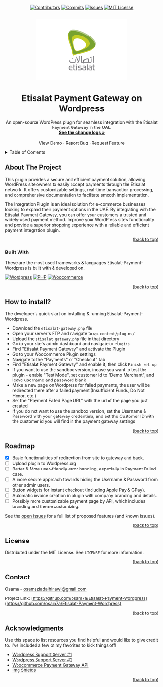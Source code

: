 <!-- Improved compatibility of back to top link: See: https://github.com/osam7a/Etisalat-Payment-Wordpress/pull/73 -->
<a id="readme-top"></a>
<!--
*** Thanks for checking out the Best-README-Template. If you have a suggestion
*** that would make this better, please fork the repo and create a pull request
*** or simply open an issue with the tag "enhancement".
*** Don't forget to give the project a star!
*** Thanks again! Now go create something AMAZING! :D
-->



<!-- PROJECT SHIELDS -->
<!--
*** I'm using markdown "reference style" links for readability.
*** Reference links are enclosed in brackets [ ] instead of parentheses ( ).
*** See the bottom of this document for the declaration of the reference variables
*** for contributors-url, forks-url, etc. This is an optional, concise syntax you may use.
*** https://www.markdownguide.org/basic-syntax/#reference-style-links
-->
<div align="center">

[![Contributors][contributors-shield]][contributors-url]
[![Commits][commits-shield]][commits-url]
[![Issues][issues-shield]][issues-url]
[![MIT License][license-shield]][license-url]

</div>



<!-- PROJECT LOGO -->
<br />
<div align="center">
  <a href="https://github.com/osam7a/Etisalat-Payment-Wordpress">
    <img src="etisalat.png" alt="Logo" height="200">
  </a>

  <h1 align="center">Etisalat Payment Gateway on Wordpress</h1>

  <p align="center">
    An open-source WordPress plugin for seamless integration with the Etisalat Payment Gateway in the UAE. 
    <br />
    <a href="https://github.com/osam7a/Etisalat-Payment-Wordpress/blob"><strong>See the change logs »</strong></a>
    <br />
    <br />
    <a href="https://github.com/osam7a/Etisalat-Payment-Wordpress">View Demo</a>
    ·
    <a href="https://github.com/osam7a/Etisalat-Payment-Wordpress/issues/new?labels=bug&template=bug-report---.md">Report Bug</a>
    ·
    <a href="https://github.com/osam7a/Etisalat-Payment-Wordpress/issues/new?labels=enhancement&template=feature-request---.md">Request Feature</a>
  </p>
</div>



<!-- TABLE OF CONTENTS -->
<details>
  <summary>Table of Contents</summary>
  <ol>
    <li>
      <a href="#about-the-project">About The Project</a>
      <ul>
        <li><a href="#built-with">Built With</a></li>
      </ul>
    </li>
    <li>
      <a href="#getting-started">Getting Started</a>
      <ul>
        <li><a href="#prerequisites">Prerequisites</a></li>
        <li><a href="#installation">Installation</a></li>
      </ul>
    </li>
    <li><a href="#usage">Usage</a></li>
    <li><a href="#roadmap">Roadmap</a></li>
    <li><a href="#contributing">Contributing</a></li>
    <li><a href="#license">License</a></li>
    <li><a href="#contact">Contact</a></li>
    <li><a href="#acknowledgments">Acknowledgments</a></li>
  </ol>
</details>



<!-- ABOUT THE PROJECT -->
## About The Project

This plugin provides a secure and efficient payment solution, allowing WordPress site owners to easily accept payments through the Etisalat network. It offers customizable settings, real-time transaction processing, and comprehensive documentation to facilitate smooth implementation. 

The Integration Plugin is an ideal solution for e-commerce businesses looking to expand their payment options in the UAE. By integrating with the Etisalat Payment Gateway, you can offer your customers a trusted and widely-used payment method. Improve your WordPress site’s functionality and provide a superior shopping experience with a reliable and efficient payment integration plugin.
<p align="right">(<a href="#readme-top">back to top</a>)</p>



### Built With

These are the most used frameworks & languages Etisalat-Payment-Wordpress is built with & developed on.

[![Wordpress][Wordpress]][Wordpress-url]
[![PHP][PHP]][PHP-url]
[![Woocommerce][Woocommerce]][Woocommerce-url]

<p align="right">(<a href="#readme-top">back to top</a>)</p>



<!-- DEV QUICKSTART -->
## How to install?

The developer's quick start on installing & running Etisalat-Payment-Wordpress.

- Download the `etisalat-gateway.php` file
- Open your server's FTP and navigate to `wp-content/plugins/`
- Upload the `etisalat-gateway.php` file in that directory
- Go to your site's admin dashboard and navigate to `Plugins`
- Find "Etisalat Payment Gateway" and activate the Plugin
- Go to your Woocommerce Plugin settings
- Navigate to the "Payments" or "Checkout" tab
- Find "Etisalat Payment Gateway" and enable it, then click `Finish set up`
- If you want to use the sandbox version, incase you want to test the plugin - enable "Test Mode", set customer id to "Demo Merchant", and leave username and password blank
- Make a new page on Wordpress for failed payments, the user will be redirected there after a failed payment (Insufficient Funds, Do Not Honor, etc.)
- Set the "Payment Failed Page URL" with the url of the page you just created
- If you do not want to use the sandbox version, set the Username & Password with your gateway credentials, and set the Customer ID with the customer id you will find in the payment gateway settings


<p align="right">(<a href="#readme-top">back to top</a>)</p>



<!-- ROADMAP -->
## Roadmap

- [x] Basic functionalities of redirection from site to gateway and back.
- [ ] Upload plugin to Wordpress.org
- [ ] Better & More user-friendly error handling, especially in Payment Failed case.
- [ ] A more secure approach towards hiding the Username & Password from other admin users.
- [ ] Button widgets for instant checkout (Including Apple Pay & GPay).
- [ ] Automatic invoice creation in plugin with company branding and details.
- [ ] Possibly more customizable payment page by API, which includes branding and theme customizing.

See the [open issues](https://github.com/osam7a/Etisalat-Payment-Wordpress/issues) for a full list of proposed features (and known issues).

<p align="right">(<a href="#readme-top">back to top</a>)</p>


<!-- LICENSE -->
## License

Distributed under the MIT License. See `LICENSE` for more information.

<p align="right">(<a href="#readme-top">back to top</a>)</p>



<!-- CONTACT -->
## Contact

Osama - osamaziadalhinawi@gmail.com

Project Link: [https://github.com/osam7a/Etisalat-Payment-Wordpress](https://github.com/osam7a/Etisalat-Payment-Wordpress)

<p align="right">(<a href="#readme-top">back to top</a>)</p>



<!-- ACKNOWLEDGMENTS -->
## Acknowledgments

Use this space to list resources you find helpful and would like to give credit to. I've included a few of my favorites to kick things off!

* [Wordpress Support Server #1](https://discord.gg/DdWmSGac)
* [Wordpress Support Server #2](https://discord.gg/RtqtJg9X)
* [Woocommerce Payment Gateway API](https://developer.woocommerce.com/docs/woocommerce-payment-gateway-api/)
* [Img Shields](https://shields.io)

<p align="right">(<a href="#readme-top">back to top</a>)</p>



<!-- MARKDOWN LINKS & IMAGES -->
<!-- https://www.markdownguide.org/basic-syntax/#reference-style-links -->
[contributors-shield]: https://img.shields.io/github/contributors/osam7a/Etisalat-Payment-Wordpress.svg?style=for-the-badge
[contributors-url]: https://github.com/osam7a/Etisalat-Payment-Wordpress/graphs/contributors
[commits-shield]: https://img.shields.io/github/commit-activity/t/osam7a/Etisalat-Payment-Wordpress.svg?style=for-the-badge
[commits-url]: https://github.com/osam7a/Etisalat-Payment-Wordpress/commits/
[issues-shield]: https://img.shields.io/github/issues/osam7a/Etisalat-Payment-Wordpress.svg?style=for-the-badge
[issues-url]: https://github.com/osam7a/Etisalat-Payment-Wordpress/issues
[license-shield]: https://img.shields.io/github/license/osam7a/Etisalat-Payment-Wordpress.svg?style=for-the-badge
[license-url]: https://github.com/osam7a/Etisalat-Payment-Wordpress/blob/master/LICENSE
[product-screenshot]: screenshot.png
[Woocommerce]: https://img.shields.io/badge/Woocommerce-white?style=for-the-badge&logo=woocommerce&logoSize=auto
[Woocommerce-url]: https://woocommerce.com
[PHP]: https://img.shields.io/badge/PHP-white?style=for-the-badge&logo=php&logoSize=auto
[PHP-url]: https://php.net
[Wordpress]: https://img.shields.io/badge/Wordpress-white?style=for-the-badge&logo=Wordpress&logoSize=auto&logoColor=black
[Wordpress-url]: https://wordpress.org